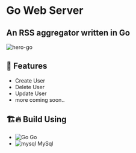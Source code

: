 # Go Web Server
## An RSS aggregator written in Go
<img  
 alt='hero-go' src="https://www.nixsolutions.com/uploads/2020/07/Golang.png">
## 

## 🌟 Features
- Create User
- Delete User
- Update User
- more coming soon..

## 🏗️🔥 Build Using
- <img alt="Go" src="https://img.shields.io/badge/Go-00ADD8?style=for-the-badge&logo=go&logoColor=white"> Go
- <img alt="mysql" src="https://img.shields.io/badge/MySQL-005C84?style=for-the-badge&logo=mysql&logoColor=white"> MySql
